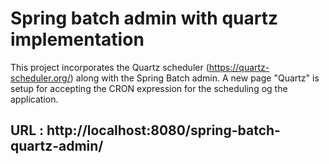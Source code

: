 Spring batch admin with quartz implementation
=========================

This project incorporates the Quartz scheduler (https://quartz-scheduler.org/) along with the Spring Batch admin.
A new page "Quartz" is setup for accepting the CRON expression for the scheduling og the application.

## URL : http://localhost:8080/spring-batch-quartz-admin/

